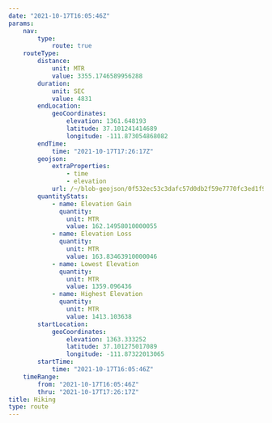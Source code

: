 ```yaml
---
date: "2021-10-17T16:05:46Z"
params:
    nav:
        type:
            route: true
    routeType:
        distance:
            unit: MTR
            value: 3355.1746589956288
        duration:
            unit: SEC
            value: 4831
        endLocation:
            geoCoordinates:
                elevation: 1361.648193
                latitude: 37.101241414689
                longitude: -111.873054868082
        endTime:
            time: "2021-10-17T17:26:17Z"
        geojson:
            extraProperties:
                - time
                - elevation
            url: /~/blob-geojson/0f532ec53c3dafc57d0db2f59e7770fc3ed1f9e274ce1f634bef6b4213a5a30f/geojson.json
        quantityStats:
            - name: Elevation Gain
              quantity:
                unit: MTR
                value: 162.14958010000055
            - name: Elevation Loss
              quantity:
                unit: MTR
                value: 163.83463910000046
            - name: Lowest Elevation
              quantity:
                unit: MTR
                value: 1359.096436
            - name: Highest Elevation
              quantity:
                unit: MTR
                value: 1413.103638
        startLocation:
            geoCoordinates:
                elevation: 1363.333252
                latitude: 37.101275017089
                longitude: -111.87322013065
        startTime:
            time: "2021-10-17T16:05:46Z"
    timeRange:
        from: "2021-10-17T16:05:46Z"
        thru: "2021-10-17T17:26:17Z"
title: Hiking
type: route
---
```

